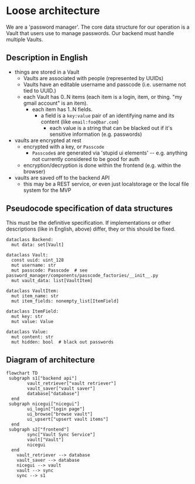 # Loose architecture

We are a 'password manager'. The core data structure for our operation is a Vault that users use to manage passwords. Our backend must handle multiple Vaults.

## Description in English

* things are stored in a Vault
  * Vaults are associated with people (represented by UUIDs)
  * Vaults have an editable username and passcode (i.e. username not tied to UUID.)
  * each Vault has 0..N items (each item is a login, item, or thing. "my gmail account" is an item).
    * each item has 1..N fields.
      * a field is a `key:value` pair of an identifying name and its content (like `email:foo@bar.com`)
        * each value is a string that can be blacked out if it's sensitive information (e.g. passwords)
* vaults are encrypted at rest
  * encrypted with a key, or `Passcode`
    * `Passcode`s are generated via 'stupid ui elements' -- e.g. anything not currently considered to be good for auth
  * encryption/decryption is done within the frontend (e.g. within the browser)
* vaults are saved off to the backend API
  * this may be a REST service, or even just localstorage or the local file system for the MVP

## Pseudocode specification of data structures

This must be the definitive specification. If implementations or other descriptions (like in English, above) differ, they or this should be fixed.

```
dataclass Backend:
  mut data: set[Vault]

dataclass Vault:
  const uuid: uint_128
  mut username: str
  mut passcode: Passcode  # see password_manager/components/passcode_factories/__init__.py
  mut vault_data: list[VaultItem]

dataclass VaultItem:
  mut item_name: str
  mut item_fields: nonempty_list[ItemField]

dataclass ItemField:
  mut key: str
  mut value: Value

dataclass Value:
  mut content: str
  mut hidden: bool  # black out passwords
```

## Diagram of architecture

```mermaid
flowchart TD
 subgraph s1["backend api"]
        vault_retriever["vault retriever"]
        vault_saver["vault saver"]
        database["database"]
  end
 subgraph nicegui["nicegui"]
        ui_login["login page"]
        ui_browse["browse vault"]
        ui_upsert["upsert vault items"]
  end
 subgraph s2["frontend"]
        sync["Vault Sync Service"]
        vault["Vault"]
        nicegui
  end
    vault_retriever --> database
    vault_saver --> database
    nicegui --> vault
    vault --> sync
    sync --> s1
```
